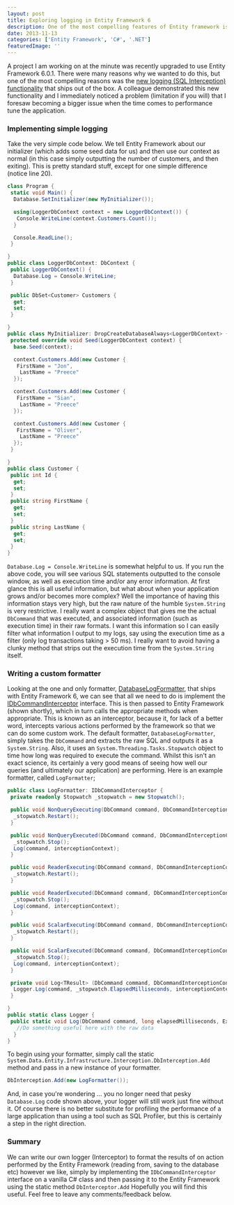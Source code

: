 ```yaml
---
layout: post
title: Exploring logging in Entity Framework 6
description: One of the most compelling features of Entity framework is the new logging (SQL Interception) functionality that ships out of the box.
date: 2013-11-13
categories: ['Entity Framework', 'C#', '.NET']
featuredImage: ''
---
```


A project I am working on at the minute was recently upgraded to use Entity Framework 6.0.1\. There were many reasons why we wanted to do this, but one of the most compelling reasons was the [new logging (SQL Interception) functionality](http://entityframework.codeplex.com/wikipage?title=Interception 'Entity Framework 6 SQL Interception') that ships out of the box. A colleague demonstrated this new functionality and I immediately noticed a problem (limitation if you will) that I foresaw becoming a bigger issue when the time comes to performance tune the application.

### Implementing simple logging

Take the very simple code below. We tell Entity Framework about our initializer (which adds some seed data for us) and then use our context as normal (in this case simply outputting the number of customers, and then exiting). This is pretty standard stuff, except for one simple difference (notice line 20).

```csharp
class Program {
 static void Main() {
  Database.SetInitializer(new MyInitializer());

  using(LoggerDbContext context = new LoggerDbContext()) {
   Console.WriteLine(context.Customers.Count());
  }

  Console.ReadLine();
 }

}
public class LoggerDbContext: DbContext {
 public LoggerDbContext() {
  Database.Log = Console.WriteLine;
 }

 public DbSet<Customer> Customers {
  get;
  set;
 }

}
public class MyInitializer: DropCreateDatabaseAlways<LoggerDbContext> {
 protected override void Seed(LoggerDbContext context) {
  base.Seed(context);

  context.Customers.Add(new Customer {
   FirstName = "Jon",
    LastName = "Preece"
  });

  context.Customers.Add(new Customer {
   FirstName = "Sian",
    LastName = "Preece"
  });

  context.Customers.Add(new Customer {
   FirstName = "Oliver",
    LastName = "Preece"
  });
 }

}
public class Customer {
 public int Id {
  get;
  set;
 }
 public string FirstName {
  get;
  set;
 }
 public string LastName {
  get;
  set;
 }
}
```

`Database.Log = Console.WriteLine` is somewhat helpful to us. If you run the above code, you will see various SQL statements outputted to the console window, as well as execution time and/or any error information. At first glance this is all useful information, but what about when your application grows and/or becomes more complex? Well the importance of having this information stays very high, but the raw nature of the humble `System.String` is very restrictive. I really want a complex object that gives me the actual `DbCommand` that was executed, and associated information (such as execution time) in their raw formats. I want this information so I can easily filter what information I output to my logs, say using the execution time as a filter (only log transactions taking > 50 ms). I really want to avoid having a clunky method that strips out the execution time from the `System.String` itself.

### Writing a custom formatter

Looking at the one and only formatter, [DatabaseLogFormatter](http://entityframework.codeplex.com/SourceControl/latest#src/EntityFramework/Infrastructure/Interception/DatabaseLogFormatter.cs), that ships with Entity Framework 6, we can see that all we need to do is implement the [IDbCommandInterceptor](http://entityframework.codeplex.com/SourceControl/latest#src/EntityFramework/Infrastructure/Interception/IDbCommandInterceptor.cs) interface. This is then passed to Entity Framework (shown shortly), which in turn calls the appropriate methods when appropriate. This is known as an interceptor, because it, for lack of a better word, intercepts various actions performed by the framework so that we can do some custom work. The default formatter, `DatabaseLogFormatter`, simply takes the `DbCommand` and extracts the raw SQL and outputs it as a `System.String`. Also, it uses an `System.Threading.Tasks.Stopwatch` object to time how long was required to execute the command. Whilst this isn't an exact science, its certainly a very good means of seeing how well our queries (and ultimately our application) are performing. Here is an example formatter, called `LogFormatter`;

```csharp
public class LogFormatter: IDbCommandInterceptor {
 private readonly Stopwatch _stopwatch = new Stopwatch();

 public void NonQueryExecuting(DbCommand command, DbCommandInterceptionContext<int> interceptionContext) {
  _stopwatch.Restart();
 }

 public void NonQueryExecuted(DbCommand command, DbCommandInterceptionContext<int> interceptionContext) {
  _stopwatch.Stop();
  Log(command, interceptionContext);
 }

 public void ReaderExecuting(DbCommand command, DbCommandInterceptionContext<DbDataReader> interceptionContext) {
  _stopwatch.Restart();
 }

 public void ReaderExecuted(DbCommand command, DbCommandInterceptionContext<DbDataReader> interceptionContext) {
  _stopwatch.Stop();
  Log(command, interceptionContext);
 }

 public void ScalarExecuting(DbCommand command, DbCommandInterceptionContext<object> interceptionContext) {
  _stopwatch.Restart();
 }

 public void ScalarExecuted(DbCommand command, DbCommandInterceptionContext<object> interceptionContext) {
  _stopwatch.Stop();
  Log(command, interceptionContext);
 }

 private void Log<TResult> (DbCommand command, DbCommandInterceptionContext<TResult> interceptionContext) {
  Logger.Log(command, _stopwatch.ElapsedMilliseconds, interceptionContext.Exception);
 }

}
public static class Logger {
 public static void Log(DbCommand command, long elapsedMilliseconds, Exception exception) {
   //Do something useful here with the raw data
  }
}
```

To begin using your formatter, simply call the static `System.Data.Entity.Infrastructure.Interception.DbInterception.Add` method and pass in a new instance of your formatter.

```csharp
DbInterception.Add(new LogFormatter());
```

And, in case you're wondering ... you no longer need that pesky `Database.Log` code shown above, your logger will still work just fine without it. Of course there is no better substitute for profiling the performance of a large application than using a tool such as SQL Profiler, but this is certainly a step in the right direction.

### Summary

We can write our own logger (Interceptor) to format the results of on action performed by the Entity Framework (reading from, saving to the database etc) however we like, simply by implementing the `IDbCommandInterceptor` interface on a vanilla C# class and then passing it to the Entity Framework using the static method `DbInterceptor.Add` Hopefully you will find this useful. Feel free to leave any comments/feedback below.
